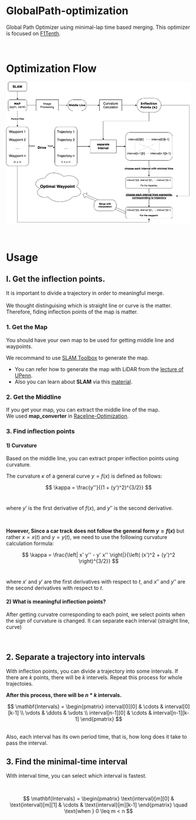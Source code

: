 # GlobalPath-optimization
Global Path Optimizer using minimal-lap time based merging.
This optimizer is focused on [F1Tenth](https://f1tenth.org/).

<br>

# Optimization Flow

![Optimazation Flow](./ETC/flow.png)

<br>

# Usage

## I. Get the inflection points.

It is important to divide a trajectory in order to meaningful merge. 
<br><br>We thought distinguising which is straight line or curve is the matter. <br>Therefore, fiding inflection points of the map is matter.

### 1. Get the Map

You should have your own map to be used for getting middle line and waypoints.

We recommand to use [SLAM Toolbox](https://github.com/SteveMacenski/slam_toolbox) to generate the map.

- You can refer how to generate the map with LiDAR from the [lecture of UPenn](https://docs.google.com/presentation/d/1HjCjyzHnR3T5yyXvdR83Kpb1lSvYX7gtirBwFY0Cpig/edit#slide=id.p).
- Also you can learn about **SLAM** via this [material](https://docs.google.com/presentation/d/165G1zMMUtOqU7GOnKvmEjpn0K1Bqw0ZlDAA2VFHgLmo/edit#slide=id.g2bcbd44bc16_0_821).

### 2. Get the Middline

If you get your map, you can extract the middle line of the map. 
<br>We used **map_converter** in [Raceline-Optimization](https://github.com/CL2-UWaterloo/Raceline-Optimization?tab=readme-ov-file).

### 3. Find inflection points

#### 1) Curvature

Based on the middle line, you can extract proper inflection points using curvature.

The curvature $\kappa$ of a general curve $y = f(x)$ is defined as follows:
<br>

$$
\kappa = \frac{y''}{(1 + (y')^2)^{3/2}}
$$
<br>

where $y'$ is the first derivative of $f(x)$, and $y''$ is the second derivative.

<br>

**However, Since a car track does not follow the general form $y = f(x)$** but rather $x = x(t)$ and $y = y(t)$, we need to use the following curvature calculation formula:
<br>

$$
\kappa = \frac{\left| x' y'' - y' x'' \right|}{\left( (x')^2 + (y')^2 \right)^{3/2}}
$$
<br>

where $x'$ and $y'$ are the first derivatives with respect to $t$, and $x''$ and $y''$ are the second derivatives with respect to $t$.

#### 2) What is meaningful inflection points?

After getting curvatre corresponding to each point, we select points when the sign of curvature is changed. It can separate each interval (straight line, curve)

<br>

## 2. Separate a trajectory into intervals

With inflection points, you can divide a trajectory into some intervals. If there are $k$ points, there will be $k$ intervels. Repeat this process for whole trajectoies.

**After this process, there will be $n * k$ intervals.** 
<br>

$$
\mathbf{Intervals} = \begin{pmatrix}
interval[0][0] & \cdots & interval[0][k-1] \\
\vdots & \ddots & \vdots \\
interval[n-1][0] & \cdots & interval[n-1][k-1]
\end{pmatrix}
$$

<br>
Also, each interval has its own period time, that is, how long does it take to pass the interval.

<br>

## 3. Find the minimal-time interval 

With interval time, you can select which interval is fastest.

<br>

$$
\mathbf{Intervals} = \begin{pmatrix}
\text{interval}[m][0] & \text{interval}[m][1] & \cdots & \text{interval}[m][k-1]
\end{pmatrix} \quad \text{when } 0 \leq m < n
$$

<br>